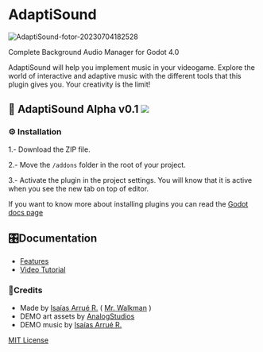 # AdaptiSound

![AdaptiSound-fotor-20230704182528](https://github.com/MrWalkmanDev/AdaptiSound/assets/109055491/c3aeb9ca-4fe0-4689-ba1c-36309289593b)

Complete Background Audio Manager for Godot 4.0

AdaptiSound will help you implement music in your videogame. Explore the world of interactive and adaptive music with the different tools that this plugin gives you.
Your creativity is the limit!


## 🎵 AdaptiSound Alpha v0.1 ![](https://camo.githubusercontent.com/d8177663f486ebdd812419dbf9fe4f8e750c01f2026590e5994ee31bbf7a8123/68747470733a2f2f696d672e736869656c64732e696f2f62616467652f476f646f742d76342e302d253233343738636266)
### ⚙ Installation
1.- Download the ZIP file.

2.- Move the `/addons` folder in the root of your project.

3.- Activate the plugin in the project settings. You will know that it is active when you see the new tab on top of editor.

If you want to know more about installing plugins you can read the [Godot docs page](https://docs.godotengine.org/en/stable/tutorials/plugins/editor/installing_plugins.html)


## 🎛Documentation

- [Features](https://github.com/MrWalkmanDev/AdaptiSound/blob/main/Documentation/Features.md)
- [Video Tutorial]()

### 📃Credits
- Made by [Isaías Arrué R.](https://github.com/MrWalkmanDev) ( [Mr. Walkman](https://mr-walkman.itch.io) )
- DEMO art assets by [AnalogStudios](https://analogstudios.itch.io)
- DEMO music by [Isaías Arrué R.](https://www.instagram.com/colorwave.music/)

[MIT License](https://github.com/MrWalkmanDev/AdaptiSound/blob/main/LICENSE)
